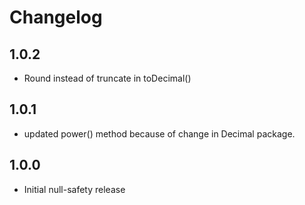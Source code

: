 # Changelog

## 1.0.2

- Round instead of truncate in toDecimal()

## 1.0.1

- updated power() method because of change in Decimal package.

## 1.0.0

- Initial null-safety release
